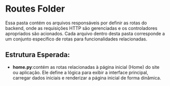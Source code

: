 # Routes Folder

Essa pasta contém os arquivos responsáveis por definir as rotas do backend, onde as requisições HTTP são gerenciadas e os controladores apropriados são acionados. Cada arquivo dentro desta pasta corresponde a um conjunto específico de rotas para funcionalidades relacionadas.

## Estrutura Esperada:

- **home.py**:contém as rotas relacionadas à página inicial (Home) do site ou aplicação. Ele define a lógica para exibir a interface principal, carregar dados iniciais e renderizar a página inicial de forma dinâmica.
